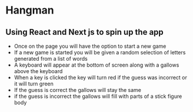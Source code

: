 # Hangman

## Using React and Next js to spin up the app

- Once on the page you will have the option to start a new game
- If a new game is started you will be given a random selection of letters generated from a list of words
- A keyboard will appear at the bottom of screen along with a gallows above the keyboard
- When a key is clicked the key will turn red if the guess was incorrect or it will turn green
- If the guess is correct the gallows will stay the same
- if the guess is incorrect the gallows will fill with parts of a stick figure body
